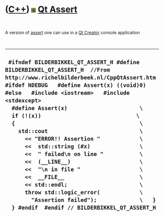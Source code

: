 



 

 

 

 

 

([C++](Cpp.htm)) ![Qt](PicQt.png) [Qt Assert](CppQtAssert.htm)
==============================================================

 

A version of [assert](CppAssert.htm) one can use in a [Qt
Creator](CppQtCreator.htm) console application

 

  --------------------------------------------------------------------------------------------------------------------------------------------------------------------------------------------------------------------------------------------------------------------------------------------------------------------------------------------------------------------------------------------------------------------------------------------------------------------------------------------------------------------------------------------------------------------------------------------------------------------------------------------------------------------------------------------------------------------------------------------------------------------------------------------------------------------------------------------------------------
  ` #ifndef BILDERBIKKEL_QT_ASSERT_H #define BILDERBIKKEL_QT_ASSERT_H  //From http://www.richelbilderbeek.nl/CppQtAssert.htm #ifdef NDEBUG   #define Assert(x) ((void)0) #else   #include <iostream>   #include <stdexcept>    #define Assert(x)                      \   if (!(x))                             \   {                                      \     std::cout                            \       << "ERROR!! Assertion "            \       <<  std::string (#x)               \       <<  " failed\n on line "           \       <<  (__LINE__)                     \       <<  "\n in file "                  \       <<  __FILE__                       \       << std::endl;                      \       throw std::logic_error(            \         "Assertion failed");             \   }   } #endif  #endif // BILDERBIKKEL_QT_ASSERT_H`
  --------------------------------------------------------------------------------------------------------------------------------------------------------------------------------------------------------------------------------------------------------------------------------------------------------------------------------------------------------------------------------------------------------------------------------------------------------------------------------------------------------------------------------------------------------------------------------------------------------------------------------------------------------------------------------------------------------------------------------------------------------------------------------------------------------------------------------------------------------------

 

 

 

 

 





 




